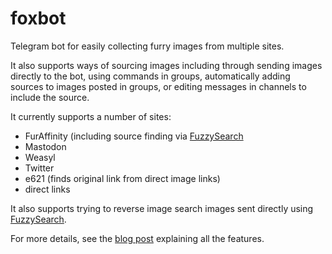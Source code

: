 # foxbot

Telegram bot for easily collecting furry images from multiple sites.

It also supports ways of sourcing images including through sending images
directly to the bot, using commands in groups, automatically adding sources to
images posted in groups, or editing messages in channels to include the source.

It currently supports a number of sites:

* FurAffinity (including source finding via [FuzzySearch]
* Mastodon
* Weasyl
* Twitter
* e621 (finds original link from direct image links)
* direct links

It also supports trying to reverse image search images sent directly using
[FuzzySearch].

For more details, see the [blog post](https://syfaro.net/blog/foxbot/)
explaining all the features.

[fuzzysearch]: https://fuzzysearch.net
